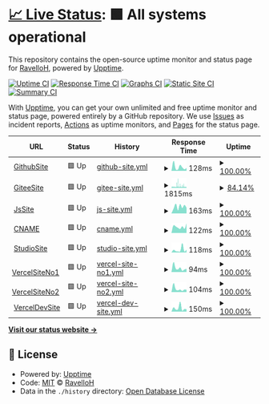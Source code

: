 # [📈 Live Status](https://RavelloH.github.io/sitemonitor): <!--live status--> **🟩 All systems operational**

This repository contains the open-source uptime monitor and status page for [RavelloH](ravelloh.github.io), powered by [Upptime](https://github.com/upptime/upptime).

[![Uptime CI](https://github.com/RavelloH/sitemonitor/workflows/Uptime%20CI/badge.svg)](https://github.com/RavelloH/sitemonitor/actions?query=workflow%3A%22Uptime+CI%22)
[![Response Time CI](https://github.com/RavelloH/sitemonitor/workflows/Response%20Time%20CI/badge.svg)](https://github.com/RavelloH/sitemonitor/actions?query=workflow%3A%22Response+Time+CI%22)
[![Graphs CI](https://github.com/RavelloH/sitemonitor/workflows/Graphs%20CI/badge.svg)](https://github.com/RavelloH/sitemonitor/actions?query=workflow%3A%22Graphs+CI%22)
[![Static Site CI](https://github.com/RavelloH/sitemonitor/workflows/Static%20Site%20CI/badge.svg)](https://github.com/RavelloH/sitemonitor/actions?query=workflow%3A%22Static+Site+CI%22)
[![Summary CI](https://github.com/RavelloH/sitemonitor/workflows/Summary%20CI/badge.svg)](https://github.com/RavelloH/sitemonitor/actions?query=workflow%3A%22Summary+CI%22)

With [Upptime](https://upptime.js.org), you can get your own unlimited and free uptime monitor and status page, powered entirely by a GitHub repository. We use [Issues](https://github.com/RavelloH/sitemonitor/issues) as incident reports, [Actions](https://github.com/RavelloH/sitemonitor/actions) as uptime monitors, and [Pages](https://RavelloH.github.io/sitemonitor) for the status page.

<!--start: status pages-->
<!-- This summary is generated by Upptime (https://github.com/upptime/upptime) -->
<!-- Do not edit this manually, your changes will be overwritten -->
<!-- prettier-ignore -->
| URL | Status | History | Response Time | Uptime |
| --- | ------ | ------- | ------------- | ------ |
| <img alt="" src="https://icons.duckduckgo.com/ip3/ravelloh.github.io.ico" height="13"> [GithubSite](https://ravelloh.github.io) | 🟩 Up | [github-site.yml](https://github.com/RavelloH/sitemonitor/commits/HEAD/history/github-site.yml) | <details><summary><img alt="Response time graph" src="./graphs/github-site/response-time-week.png" height="20"> 128ms</summary><br><a href="https://RavelloH.github.io/sitemonitor/history/github-site"><img alt="Response time 111" src="https://img.shields.io/endpoint?url=https%3A%2F%2Fraw.githubusercontent.com%2FRavelloH%2Fsitemonitor%2FHEAD%2Fapi%2Fgithub-site%2Fresponse-time.json"></a><br><a href="https://RavelloH.github.io/sitemonitor/history/github-site"><img alt="24-hour response time 95" src="https://img.shields.io/endpoint?url=https%3A%2F%2Fraw.githubusercontent.com%2FRavelloH%2Fsitemonitor%2FHEAD%2Fapi%2Fgithub-site%2Fresponse-time-day.json"></a><br><a href="https://RavelloH.github.io/sitemonitor/history/github-site"><img alt="7-day response time 128" src="https://img.shields.io/endpoint?url=https%3A%2F%2Fraw.githubusercontent.com%2FRavelloH%2Fsitemonitor%2FHEAD%2Fapi%2Fgithub-site%2Fresponse-time-week.json"></a><br><a href="https://RavelloH.github.io/sitemonitor/history/github-site"><img alt="30-day response time 138" src="https://img.shields.io/endpoint?url=https%3A%2F%2Fraw.githubusercontent.com%2FRavelloH%2Fsitemonitor%2FHEAD%2Fapi%2Fgithub-site%2Fresponse-time-month.json"></a><br><a href="https://RavelloH.github.io/sitemonitor/history/github-site"><img alt="1-year response time 115" src="https://img.shields.io/endpoint?url=https%3A%2F%2Fraw.githubusercontent.com%2FRavelloH%2Fsitemonitor%2FHEAD%2Fapi%2Fgithub-site%2Fresponse-time-year.json"></a></details> | <details><summary><a href="https://RavelloH.github.io/sitemonitor/history/github-site">100.00%</a></summary><a href="https://RavelloH.github.io/sitemonitor/history/github-site"><img alt="All-time uptime 100.00%" src="https://img.shields.io/endpoint?url=https%3A%2F%2Fraw.githubusercontent.com%2FRavelloH%2Fsitemonitor%2FHEAD%2Fapi%2Fgithub-site%2Fuptime.json"></a><br><a href="https://RavelloH.github.io/sitemonitor/history/github-site"><img alt="24-hour uptime 100.00%" src="https://img.shields.io/endpoint?url=https%3A%2F%2Fraw.githubusercontent.com%2FRavelloH%2Fsitemonitor%2FHEAD%2Fapi%2Fgithub-site%2Fuptime-day.json"></a><br><a href="https://RavelloH.github.io/sitemonitor/history/github-site"><img alt="7-day uptime 100.00%" src="https://img.shields.io/endpoint?url=https%3A%2F%2Fraw.githubusercontent.com%2FRavelloH%2Fsitemonitor%2FHEAD%2Fapi%2Fgithub-site%2Fuptime-week.json"></a><br><a href="https://RavelloH.github.io/sitemonitor/history/github-site"><img alt="30-day uptime 100.00%" src="https://img.shields.io/endpoint?url=https%3A%2F%2Fraw.githubusercontent.com%2FRavelloH%2Fsitemonitor%2FHEAD%2Fapi%2Fgithub-site%2Fuptime-month.json"></a><br><a href="https://RavelloH.github.io/sitemonitor/history/github-site"><img alt="1-year uptime 100.00%" src="https://img.shields.io/endpoint?url=https%3A%2F%2Fraw.githubusercontent.com%2FRavelloH%2Fsitemonitor%2FHEAD%2Fapi%2Fgithub-site%2Fuptime-year.json"></a></details>
| <img alt="" src="https://icons.duckduckgo.com/ip3/ravelloh.gitee.io.ico" height="13"> [GiteeSite](https://ravelloh.gitee.io) | 🟩 Up | [gitee-site.yml](https://github.com/RavelloH/sitemonitor/commits/HEAD/history/gitee-site.yml) | <details><summary><img alt="Response time graph" src="./graphs/gitee-site/response-time-week.png" height="20"> 1815ms</summary><br><a href="https://RavelloH.github.io/sitemonitor/history/gitee-site"><img alt="Response time 1348" src="https://img.shields.io/endpoint?url=https%3A%2F%2Fraw.githubusercontent.com%2FRavelloH%2Fsitemonitor%2FHEAD%2Fapi%2Fgitee-site%2Fresponse-time.json"></a><br><a href="https://RavelloH.github.io/sitemonitor/history/gitee-site"><img alt="24-hour response time 944" src="https://img.shields.io/endpoint?url=https%3A%2F%2Fraw.githubusercontent.com%2FRavelloH%2Fsitemonitor%2FHEAD%2Fapi%2Fgitee-site%2Fresponse-time-day.json"></a><br><a href="https://RavelloH.github.io/sitemonitor/history/gitee-site"><img alt="7-day response time 1815" src="https://img.shields.io/endpoint?url=https%3A%2F%2Fraw.githubusercontent.com%2FRavelloH%2Fsitemonitor%2FHEAD%2Fapi%2Fgitee-site%2Fresponse-time-week.json"></a><br><a href="https://RavelloH.github.io/sitemonitor/history/gitee-site"><img alt="30-day response time 1551" src="https://img.shields.io/endpoint?url=https%3A%2F%2Fraw.githubusercontent.com%2FRavelloH%2Fsitemonitor%2FHEAD%2Fapi%2Fgitee-site%2Fresponse-time-month.json"></a><br><a href="https://RavelloH.github.io/sitemonitor/history/gitee-site"><img alt="1-year response time 1309" src="https://img.shields.io/endpoint?url=https%3A%2F%2Fraw.githubusercontent.com%2FRavelloH%2Fsitemonitor%2FHEAD%2Fapi%2Fgitee-site%2Fresponse-time-year.json"></a></details> | <details><summary><a href="https://RavelloH.github.io/sitemonitor/history/gitee-site">84.14%</a></summary><a href="https://RavelloH.github.io/sitemonitor/history/gitee-site"><img alt="All-time uptime 99.44%" src="https://img.shields.io/endpoint?url=https%3A%2F%2Fraw.githubusercontent.com%2FRavelloH%2Fsitemonitor%2FHEAD%2Fapi%2Fgitee-site%2Fuptime.json"></a><br><a href="https://RavelloH.github.io/sitemonitor/history/gitee-site"><img alt="24-hour uptime 96.76%" src="https://img.shields.io/endpoint?url=https%3A%2F%2Fraw.githubusercontent.com%2FRavelloH%2Fsitemonitor%2FHEAD%2Fapi%2Fgitee-site%2Fuptime-day.json"></a><br><a href="https://RavelloH.github.io/sitemonitor/history/gitee-site"><img alt="7-day uptime 84.14%" src="https://img.shields.io/endpoint?url=https%3A%2F%2Fraw.githubusercontent.com%2FRavelloH%2Fsitemonitor%2FHEAD%2Fapi%2Fgitee-site%2Fuptime-week.json"></a><br><a href="https://RavelloH.github.io/sitemonitor/history/gitee-site"><img alt="30-day uptime 94.95%" src="https://img.shields.io/endpoint?url=https%3A%2F%2Fraw.githubusercontent.com%2FRavelloH%2Fsitemonitor%2FHEAD%2Fapi%2Fgitee-site%2Fuptime-month.json"></a><br><a href="https://RavelloH.github.io/sitemonitor/history/gitee-site"><img alt="1-year uptime 99.30%" src="https://img.shields.io/endpoint?url=https%3A%2F%2Fraw.githubusercontent.com%2FRavelloH%2Fsitemonitor%2FHEAD%2Fapi%2Fgitee-site%2Fuptime-year.json"></a></details>
| <img alt="" src="https://icons.duckduckgo.com/ip3/ravelloh.js.org.ico" height="13"> [JsSite](https://ravelloh.js.org) | 🟩 Up | [js-site.yml](https://github.com/RavelloH/sitemonitor/commits/HEAD/history/js-site.yml) | <details><summary><img alt="Response time graph" src="./graphs/js-site/response-time-week.png" height="20"> 163ms</summary><br><a href="https://RavelloH.github.io/sitemonitor/history/js-site"><img alt="Response time 201" src="https://img.shields.io/endpoint?url=https%3A%2F%2Fraw.githubusercontent.com%2FRavelloH%2Fsitemonitor%2FHEAD%2Fapi%2Fjs-site%2Fresponse-time.json"></a><br><a href="https://RavelloH.github.io/sitemonitor/history/js-site"><img alt="24-hour response time 139" src="https://img.shields.io/endpoint?url=https%3A%2F%2Fraw.githubusercontent.com%2FRavelloH%2Fsitemonitor%2FHEAD%2Fapi%2Fjs-site%2Fresponse-time-day.json"></a><br><a href="https://RavelloH.github.io/sitemonitor/history/js-site"><img alt="7-day response time 163" src="https://img.shields.io/endpoint?url=https%3A%2F%2Fraw.githubusercontent.com%2FRavelloH%2Fsitemonitor%2FHEAD%2Fapi%2Fjs-site%2Fresponse-time-week.json"></a><br><a href="https://RavelloH.github.io/sitemonitor/history/js-site"><img alt="30-day response time 160" src="https://img.shields.io/endpoint?url=https%3A%2F%2Fraw.githubusercontent.com%2FRavelloH%2Fsitemonitor%2FHEAD%2Fapi%2Fjs-site%2Fresponse-time-month.json"></a><br><a href="https://RavelloH.github.io/sitemonitor/history/js-site"><img alt="1-year response time 207" src="https://img.shields.io/endpoint?url=https%3A%2F%2Fraw.githubusercontent.com%2FRavelloH%2Fsitemonitor%2FHEAD%2Fapi%2Fjs-site%2Fresponse-time-year.json"></a></details> | <details><summary><a href="https://RavelloH.github.io/sitemonitor/history/js-site">100.00%</a></summary><a href="https://RavelloH.github.io/sitemonitor/history/js-site"><img alt="All-time uptime 99.99%" src="https://img.shields.io/endpoint?url=https%3A%2F%2Fraw.githubusercontent.com%2FRavelloH%2Fsitemonitor%2FHEAD%2Fapi%2Fjs-site%2Fuptime.json"></a><br><a href="https://RavelloH.github.io/sitemonitor/history/js-site"><img alt="24-hour uptime 100.00%" src="https://img.shields.io/endpoint?url=https%3A%2F%2Fraw.githubusercontent.com%2FRavelloH%2Fsitemonitor%2FHEAD%2Fapi%2Fjs-site%2Fuptime-day.json"></a><br><a href="https://RavelloH.github.io/sitemonitor/history/js-site"><img alt="7-day uptime 100.00%" src="https://img.shields.io/endpoint?url=https%3A%2F%2Fraw.githubusercontent.com%2FRavelloH%2Fsitemonitor%2FHEAD%2Fapi%2Fjs-site%2Fuptime-week.json"></a><br><a href="https://RavelloH.github.io/sitemonitor/history/js-site"><img alt="30-day uptime 100.00%" src="https://img.shields.io/endpoint?url=https%3A%2F%2Fraw.githubusercontent.com%2FRavelloH%2Fsitemonitor%2FHEAD%2Fapi%2Fjs-site%2Fuptime-month.json"></a><br><a href="https://RavelloH.github.io/sitemonitor/history/js-site"><img alt="1-year uptime 99.98%" src="https://img.shields.io/endpoint?url=https%3A%2F%2Fraw.githubusercontent.com%2FRavelloH%2Fsitemonitor%2FHEAD%2Fapi%2Fjs-site%2Fuptime-year.json"></a></details>
| <img alt="" src="https://icons.duckduckgo.com/ip3/ravello-h.github.io.ico" height="13"> [CNAME](https://ravello-h.github.io) | 🟩 Up | [cname.yml](https://github.com/RavelloH/sitemonitor/commits/HEAD/history/cname.yml) | <details><summary><img alt="Response time graph" src="./graphs/cname/response-time-week.png" height="20"> 122ms</summary><br><a href="https://RavelloH.github.io/sitemonitor/history/cname"><img alt="Response time 176" src="https://img.shields.io/endpoint?url=https%3A%2F%2Fraw.githubusercontent.com%2FRavelloH%2Fsitemonitor%2FHEAD%2Fapi%2Fcname%2Fresponse-time.json"></a><br><a href="https://RavelloH.github.io/sitemonitor/history/cname"><img alt="24-hour response time 186" src="https://img.shields.io/endpoint?url=https%3A%2F%2Fraw.githubusercontent.com%2FRavelloH%2Fsitemonitor%2FHEAD%2Fapi%2Fcname%2Fresponse-time-day.json"></a><br><a href="https://RavelloH.github.io/sitemonitor/history/cname"><img alt="7-day response time 122" src="https://img.shields.io/endpoint?url=https%3A%2F%2Fraw.githubusercontent.com%2FRavelloH%2Fsitemonitor%2FHEAD%2Fapi%2Fcname%2Fresponse-time-week.json"></a><br><a href="https://RavelloH.github.io/sitemonitor/history/cname"><img alt="30-day response time 98" src="https://img.shields.io/endpoint?url=https%3A%2F%2Fraw.githubusercontent.com%2FRavelloH%2Fsitemonitor%2FHEAD%2Fapi%2Fcname%2Fresponse-time-month.json"></a><br><a href="https://RavelloH.github.io/sitemonitor/history/cname"><img alt="1-year response time 184" src="https://img.shields.io/endpoint?url=https%3A%2F%2Fraw.githubusercontent.com%2FRavelloH%2Fsitemonitor%2FHEAD%2Fapi%2Fcname%2Fresponse-time-year.json"></a></details> | <details><summary><a href="https://RavelloH.github.io/sitemonitor/history/cname">100.00%</a></summary><a href="https://RavelloH.github.io/sitemonitor/history/cname"><img alt="All-time uptime 99.19%" src="https://img.shields.io/endpoint?url=https%3A%2F%2Fraw.githubusercontent.com%2FRavelloH%2Fsitemonitor%2FHEAD%2Fapi%2Fcname%2Fuptime.json"></a><br><a href="https://RavelloH.github.io/sitemonitor/history/cname"><img alt="24-hour uptime 100.00%" src="https://img.shields.io/endpoint?url=https%3A%2F%2Fraw.githubusercontent.com%2FRavelloH%2Fsitemonitor%2FHEAD%2Fapi%2Fcname%2Fuptime-day.json"></a><br><a href="https://RavelloH.github.io/sitemonitor/history/cname"><img alt="7-day uptime 100.00%" src="https://img.shields.io/endpoint?url=https%3A%2F%2Fraw.githubusercontent.com%2FRavelloH%2Fsitemonitor%2FHEAD%2Fapi%2Fcname%2Fuptime-week.json"></a><br><a href="https://RavelloH.github.io/sitemonitor/history/cname"><img alt="30-day uptime 100.00%" src="https://img.shields.io/endpoint?url=https%3A%2F%2Fraw.githubusercontent.com%2FRavelloH%2Fsitemonitor%2FHEAD%2Fapi%2Fcname%2Fuptime-month.json"></a><br><a href="https://RavelloH.github.io/sitemonitor/history/cname"><img alt="1-year uptime 99.95%" src="https://img.shields.io/endpoint?url=https%3A%2F%2Fraw.githubusercontent.com%2FRavelloH%2Fsitemonitor%2FHEAD%2Fapi%2Fcname%2Fuptime-year.json"></a></details>
| <img alt="" src="https://icons.duckduckgo.com/ip3/xeocnet-studio.github.io.ico" height="13"> [StudioSite](https://xeocnet-studio.github.io) | 🟩 Up | [studio-site.yml](https://github.com/RavelloH/sitemonitor/commits/HEAD/history/studio-site.yml) | <details><summary><img alt="Response time graph" src="./graphs/studio-site/response-time-week.png" height="20"> 118ms</summary><br><a href="https://RavelloH.github.io/sitemonitor/history/studio-site"><img alt="Response time 108" src="https://img.shields.io/endpoint?url=https%3A%2F%2Fraw.githubusercontent.com%2FRavelloH%2Fsitemonitor%2FHEAD%2Fapi%2Fstudio-site%2Fresponse-time.json"></a><br><a href="https://RavelloH.github.io/sitemonitor/history/studio-site"><img alt="24-hour response time 117" src="https://img.shields.io/endpoint?url=https%3A%2F%2Fraw.githubusercontent.com%2FRavelloH%2Fsitemonitor%2FHEAD%2Fapi%2Fstudio-site%2Fresponse-time-day.json"></a><br><a href="https://RavelloH.github.io/sitemonitor/history/studio-site"><img alt="7-day response time 118" src="https://img.shields.io/endpoint?url=https%3A%2F%2Fraw.githubusercontent.com%2FRavelloH%2Fsitemonitor%2FHEAD%2Fapi%2Fstudio-site%2Fresponse-time-week.json"></a><br><a href="https://RavelloH.github.io/sitemonitor/history/studio-site"><img alt="30-day response time 118" src="https://img.shields.io/endpoint?url=https%3A%2F%2Fraw.githubusercontent.com%2FRavelloH%2Fsitemonitor%2FHEAD%2Fapi%2Fstudio-site%2Fresponse-time-month.json"></a><br><a href="https://RavelloH.github.io/sitemonitor/history/studio-site"><img alt="1-year response time 115" src="https://img.shields.io/endpoint?url=https%3A%2F%2Fraw.githubusercontent.com%2FRavelloH%2Fsitemonitor%2FHEAD%2Fapi%2Fstudio-site%2Fresponse-time-year.json"></a></details> | <details><summary><a href="https://RavelloH.github.io/sitemonitor/history/studio-site">100.00%</a></summary><a href="https://RavelloH.github.io/sitemonitor/history/studio-site"><img alt="All-time uptime 100.00%" src="https://img.shields.io/endpoint?url=https%3A%2F%2Fraw.githubusercontent.com%2FRavelloH%2Fsitemonitor%2FHEAD%2Fapi%2Fstudio-site%2Fuptime.json"></a><br><a href="https://RavelloH.github.io/sitemonitor/history/studio-site"><img alt="24-hour uptime 100.00%" src="https://img.shields.io/endpoint?url=https%3A%2F%2Fraw.githubusercontent.com%2FRavelloH%2Fsitemonitor%2FHEAD%2Fapi%2Fstudio-site%2Fuptime-day.json"></a><br><a href="https://RavelloH.github.io/sitemonitor/history/studio-site"><img alt="7-day uptime 100.00%" src="https://img.shields.io/endpoint?url=https%3A%2F%2Fraw.githubusercontent.com%2FRavelloH%2Fsitemonitor%2FHEAD%2Fapi%2Fstudio-site%2Fuptime-week.json"></a><br><a href="https://RavelloH.github.io/sitemonitor/history/studio-site"><img alt="30-day uptime 100.00%" src="https://img.shields.io/endpoint?url=https%3A%2F%2Fraw.githubusercontent.com%2FRavelloH%2Fsitemonitor%2FHEAD%2Fapi%2Fstudio-site%2Fuptime-month.json"></a><br><a href="https://RavelloH.github.io/sitemonitor/history/studio-site"><img alt="1-year uptime 100.00%" src="https://img.shields.io/endpoint?url=https%3A%2F%2Fraw.githubusercontent.com%2FRavelloH%2Fsitemonitor%2FHEAD%2Fapi%2Fstudio-site%2Fuptime-year.json"></a></details>
| <img alt="" src="https://icons.duckduckgo.com/ip3/ravelloh-ravelloh.vercel.app.ico" height="13"> [VercelSiteNo1](https://ravelloh-ravelloh.vercel.app) | 🟩 Up | [vercel-site-no1.yml](https://github.com/RavelloH/sitemonitor/commits/HEAD/history/vercel-site-no1.yml) | <details><summary><img alt="Response time graph" src="./graphs/vercel-site-no1/response-time-week.png" height="20"> 94ms</summary><br><a href="https://RavelloH.github.io/sitemonitor/history/vercel-site-no1"><img alt="Response time 176" src="https://img.shields.io/endpoint?url=https%3A%2F%2Fraw.githubusercontent.com%2FRavelloH%2Fsitemonitor%2FHEAD%2Fapi%2Fvercel-site-no1%2Fresponse-time.json"></a><br><a href="https://RavelloH.github.io/sitemonitor/history/vercel-site-no1"><img alt="24-hour response time 79" src="https://img.shields.io/endpoint?url=https%3A%2F%2Fraw.githubusercontent.com%2FRavelloH%2Fsitemonitor%2FHEAD%2Fapi%2Fvercel-site-no1%2Fresponse-time-day.json"></a><br><a href="https://RavelloH.github.io/sitemonitor/history/vercel-site-no1"><img alt="7-day response time 94" src="https://img.shields.io/endpoint?url=https%3A%2F%2Fraw.githubusercontent.com%2FRavelloH%2Fsitemonitor%2FHEAD%2Fapi%2Fvercel-site-no1%2Fresponse-time-week.json"></a><br><a href="https://RavelloH.github.io/sitemonitor/history/vercel-site-no1"><img alt="30-day response time 188" src="https://img.shields.io/endpoint?url=https%3A%2F%2Fraw.githubusercontent.com%2FRavelloH%2Fsitemonitor%2FHEAD%2Fapi%2Fvercel-site-no1%2Fresponse-time-month.json"></a><br><a href="https://RavelloH.github.io/sitemonitor/history/vercel-site-no1"><img alt="1-year response time 178" src="https://img.shields.io/endpoint?url=https%3A%2F%2Fraw.githubusercontent.com%2FRavelloH%2Fsitemonitor%2FHEAD%2Fapi%2Fvercel-site-no1%2Fresponse-time-year.json"></a></details> | <details><summary><a href="https://RavelloH.github.io/sitemonitor/history/vercel-site-no1">100.00%</a></summary><a href="https://RavelloH.github.io/sitemonitor/history/vercel-site-no1"><img alt="All-time uptime 99.99%" src="https://img.shields.io/endpoint?url=https%3A%2F%2Fraw.githubusercontent.com%2FRavelloH%2Fsitemonitor%2FHEAD%2Fapi%2Fvercel-site-no1%2Fuptime.json"></a><br><a href="https://RavelloH.github.io/sitemonitor/history/vercel-site-no1"><img alt="24-hour uptime 100.00%" src="https://img.shields.io/endpoint?url=https%3A%2F%2Fraw.githubusercontent.com%2FRavelloH%2Fsitemonitor%2FHEAD%2Fapi%2Fvercel-site-no1%2Fuptime-day.json"></a><br><a href="https://RavelloH.github.io/sitemonitor/history/vercel-site-no1"><img alt="7-day uptime 100.00%" src="https://img.shields.io/endpoint?url=https%3A%2F%2Fraw.githubusercontent.com%2FRavelloH%2Fsitemonitor%2FHEAD%2Fapi%2Fvercel-site-no1%2Fuptime-week.json"></a><br><a href="https://RavelloH.github.io/sitemonitor/history/vercel-site-no1"><img alt="30-day uptime 100.00%" src="https://img.shields.io/endpoint?url=https%3A%2F%2Fraw.githubusercontent.com%2FRavelloH%2Fsitemonitor%2FHEAD%2Fapi%2Fvercel-site-no1%2Fuptime-month.json"></a><br><a href="https://RavelloH.github.io/sitemonitor/history/vercel-site-no1"><img alt="1-year uptime 99.99%" src="https://img.shields.io/endpoint?url=https%3A%2F%2Fraw.githubusercontent.com%2FRavelloH%2Fsitemonitor%2FHEAD%2Fapi%2Fvercel-site-no1%2Fuptime-year.json"></a></details>
| <img alt="" src="https://icons.duckduckgo.com/ip3/ravelloh.vercel.app.ico" height="13"> [VercelSiteNo2](https://ravelloh.vercel.app) | 🟩 Up | [vercel-site-no2.yml](https://github.com/RavelloH/sitemonitor/commits/HEAD/history/vercel-site-no2.yml) | <details><summary><img alt="Response time graph" src="./graphs/vercel-site-no2/response-time-week.png" height="20"> 104ms</summary><br><a href="https://RavelloH.github.io/sitemonitor/history/vercel-site-no2"><img alt="Response time 148" src="https://img.shields.io/endpoint?url=https%3A%2F%2Fraw.githubusercontent.com%2FRavelloH%2Fsitemonitor%2FHEAD%2Fapi%2Fvercel-site-no2%2Fresponse-time.json"></a><br><a href="https://RavelloH.github.io/sitemonitor/history/vercel-site-no2"><img alt="24-hour response time 76" src="https://img.shields.io/endpoint?url=https%3A%2F%2Fraw.githubusercontent.com%2FRavelloH%2Fsitemonitor%2FHEAD%2Fapi%2Fvercel-site-no2%2Fresponse-time-day.json"></a><br><a href="https://RavelloH.github.io/sitemonitor/history/vercel-site-no2"><img alt="7-day response time 104" src="https://img.shields.io/endpoint?url=https%3A%2F%2Fraw.githubusercontent.com%2FRavelloH%2Fsitemonitor%2FHEAD%2Fapi%2Fvercel-site-no2%2Fresponse-time-week.json"></a><br><a href="https://RavelloH.github.io/sitemonitor/history/vercel-site-no2"><img alt="30-day response time 99" src="https://img.shields.io/endpoint?url=https%3A%2F%2Fraw.githubusercontent.com%2FRavelloH%2Fsitemonitor%2FHEAD%2Fapi%2Fvercel-site-no2%2Fresponse-time-month.json"></a><br><a href="https://RavelloH.github.io/sitemonitor/history/vercel-site-no2"><img alt="1-year response time 143" src="https://img.shields.io/endpoint?url=https%3A%2F%2Fraw.githubusercontent.com%2FRavelloH%2Fsitemonitor%2FHEAD%2Fapi%2Fvercel-site-no2%2Fresponse-time-year.json"></a></details> | <details><summary><a href="https://RavelloH.github.io/sitemonitor/history/vercel-site-no2">100.00%</a></summary><a href="https://RavelloH.github.io/sitemonitor/history/vercel-site-no2"><img alt="All-time uptime 99.99%" src="https://img.shields.io/endpoint?url=https%3A%2F%2Fraw.githubusercontent.com%2FRavelloH%2Fsitemonitor%2FHEAD%2Fapi%2Fvercel-site-no2%2Fuptime.json"></a><br><a href="https://RavelloH.github.io/sitemonitor/history/vercel-site-no2"><img alt="24-hour uptime 100.00%" src="https://img.shields.io/endpoint?url=https%3A%2F%2Fraw.githubusercontent.com%2FRavelloH%2Fsitemonitor%2FHEAD%2Fapi%2Fvercel-site-no2%2Fuptime-day.json"></a><br><a href="https://RavelloH.github.io/sitemonitor/history/vercel-site-no2"><img alt="7-day uptime 100.00%" src="https://img.shields.io/endpoint?url=https%3A%2F%2Fraw.githubusercontent.com%2FRavelloH%2Fsitemonitor%2FHEAD%2Fapi%2Fvercel-site-no2%2Fuptime-week.json"></a><br><a href="https://RavelloH.github.io/sitemonitor/history/vercel-site-no2"><img alt="30-day uptime 100.00%" src="https://img.shields.io/endpoint?url=https%3A%2F%2Fraw.githubusercontent.com%2FRavelloH%2Fsitemonitor%2FHEAD%2Fapi%2Fvercel-site-no2%2Fuptime-month.json"></a><br><a href="https://RavelloH.github.io/sitemonitor/history/vercel-site-no2"><img alt="1-year uptime 99.99%" src="https://img.shields.io/endpoint?url=https%3A%2F%2Fraw.githubusercontent.com%2FRavelloH%2Fsitemonitor%2FHEAD%2Fapi%2Fvercel-site-no2%2Fuptime-year.json"></a></details>
| <img alt="" src="https://icons.duckduckgo.com/ip3/ravelloh-p1m2hxads-ravelloh.vercel.app.ico" height="13"> [VercelDevSite](https://ravelloh-p1m2hxads-ravelloh.vercel.app) | 🟩 Up | [vercel-dev-site.yml](https://github.com/RavelloH/sitemonitor/commits/HEAD/history/vercel-dev-site.yml) | <details><summary><img alt="Response time graph" src="./graphs/vercel-dev-site/response-time-week.png" height="20"> 150ms</summary><br><a href="https://RavelloH.github.io/sitemonitor/history/vercel-dev-site"><img alt="Response time 139" src="https://img.shields.io/endpoint?url=https%3A%2F%2Fraw.githubusercontent.com%2FRavelloH%2Fsitemonitor%2FHEAD%2Fapi%2Fvercel-dev-site%2Fresponse-time.json"></a><br><a href="https://RavelloH.github.io/sitemonitor/history/vercel-dev-site"><img alt="24-hour response time 100" src="https://img.shields.io/endpoint?url=https%3A%2F%2Fraw.githubusercontent.com%2FRavelloH%2Fsitemonitor%2FHEAD%2Fapi%2Fvercel-dev-site%2Fresponse-time-day.json"></a><br><a href="https://RavelloH.github.io/sitemonitor/history/vercel-dev-site"><img alt="7-day response time 150" src="https://img.shields.io/endpoint?url=https%3A%2F%2Fraw.githubusercontent.com%2FRavelloH%2Fsitemonitor%2FHEAD%2Fapi%2Fvercel-dev-site%2Fresponse-time-week.json"></a><br><a href="https://RavelloH.github.io/sitemonitor/history/vercel-dev-site"><img alt="30-day response time 114" src="https://img.shields.io/endpoint?url=https%3A%2F%2Fraw.githubusercontent.com%2FRavelloH%2Fsitemonitor%2FHEAD%2Fapi%2Fvercel-dev-site%2Fresponse-time-month.json"></a><br><a href="https://RavelloH.github.io/sitemonitor/history/vercel-dev-site"><img alt="1-year response time 144" src="https://img.shields.io/endpoint?url=https%3A%2F%2Fraw.githubusercontent.com%2FRavelloH%2Fsitemonitor%2FHEAD%2Fapi%2Fvercel-dev-site%2Fresponse-time-year.json"></a></details> | <details><summary><a href="https://RavelloH.github.io/sitemonitor/history/vercel-dev-site">100.00%</a></summary><a href="https://RavelloH.github.io/sitemonitor/history/vercel-dev-site"><img alt="All-time uptime 99.99%" src="https://img.shields.io/endpoint?url=https%3A%2F%2Fraw.githubusercontent.com%2FRavelloH%2Fsitemonitor%2FHEAD%2Fapi%2Fvercel-dev-site%2Fuptime.json"></a><br><a href="https://RavelloH.github.io/sitemonitor/history/vercel-dev-site"><img alt="24-hour uptime 100.00%" src="https://img.shields.io/endpoint?url=https%3A%2F%2Fraw.githubusercontent.com%2FRavelloH%2Fsitemonitor%2FHEAD%2Fapi%2Fvercel-dev-site%2Fuptime-day.json"></a><br><a href="https://RavelloH.github.io/sitemonitor/history/vercel-dev-site"><img alt="7-day uptime 100.00%" src="https://img.shields.io/endpoint?url=https%3A%2F%2Fraw.githubusercontent.com%2FRavelloH%2Fsitemonitor%2FHEAD%2Fapi%2Fvercel-dev-site%2Fuptime-week.json"></a><br><a href="https://RavelloH.github.io/sitemonitor/history/vercel-dev-site"><img alt="30-day uptime 100.00%" src="https://img.shields.io/endpoint?url=https%3A%2F%2Fraw.githubusercontent.com%2FRavelloH%2Fsitemonitor%2FHEAD%2Fapi%2Fvercel-dev-site%2Fuptime-month.json"></a><br><a href="https://RavelloH.github.io/sitemonitor/history/vercel-dev-site"><img alt="1-year uptime 99.99%" src="https://img.shields.io/endpoint?url=https%3A%2F%2Fraw.githubusercontent.com%2FRavelloH%2Fsitemonitor%2FHEAD%2Fapi%2Fvercel-dev-site%2Fuptime-year.json"></a></details>

<!--end: status pages-->

[**Visit our status website →**](https://RavelloH.github.io/sitemonitor)

## 📄 License

- Powered by: [Upptime](https://github.com/upptime/upptime)
- Code: [MIT](./LICENSE) © [RavelloH](ravelloh.github.io)
- Data in the `./history` directory: [Open Database License](https://opendatacommons.org/licenses/odbl/1-0/)

